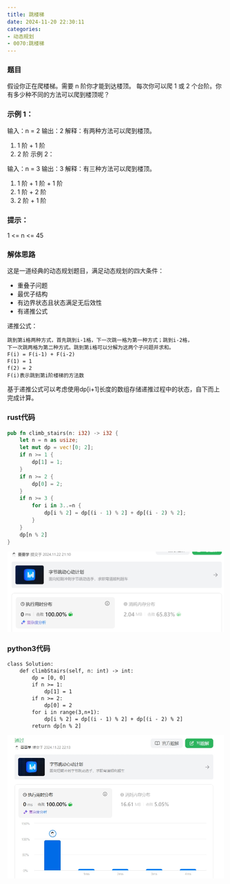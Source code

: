 ```yaml
---
title: 跳楼梯
date: 2024-11-20 22:30:11
categories:
- 动态规划
- 0070:跳楼梯
---
```

### 题目

假设你正在爬楼梯。需要 n 阶你才能到达楼顶。
每次你可以爬 1 或 2 个台阶。你有多少种不同的方法可以爬到楼顶呢？


### 示例 1：

输入：n = 2
输出：2
解释：有两种方法可以爬到楼顶。
1. 1 阶 + 1 阶
2. 2 阶
示例 2：

输入：n = 3
输出：3
解释：有三种方法可以爬到楼顶。
1. 1 阶 + 1 阶 + 1 阶
2. 1 阶 + 2 阶
3. 2 阶 + 1 阶
 
### 提示：
1 <= n <= 45

### 解体思路
这是一道经典的动态规划题目，满足动态规划的四大条件：
- 重叠子问题
- 最优子结构
- 有边界状态且状态满足无后效性
- 有递推公式

递推公式：
```
跳到第i格两种方式，首先跳到i-1格，下一次跳一格为第一种方式；跳到i-2格，
下一次跳两格为第二种方式。跳到第i格可以分解为这两个子问题并求和。
F(i) = F(i-1) + F(i-2) 
F(1) = 1
f(2) = 2
F(i)表示跳到第i阶楼梯的方法数
```

基于递推公式可以考虑使用dp[i+1]长度的数组存储递推过程中的状态，自下而上完成计算。


### rust代码

```rust
pub fn climb_stairs(n: i32) -> i32 {
    let n = n as usize;
    let mut dp = vec![0; 2];
    if n >= 1 {
        dp[1] = 1;
    }
    if n >= 2 {
        dp[0] = 2;
    }
    if n >= 3 {
        for i in 3..=n {
            dp[i % 2] = dp[(i - 1) % 2] + dp[(i - 2) % 2];
        }
    }
    dp[n % 2]
}
```

![rust](./20241120-跳楼梯/rust.png)



### python3代码

```python3
class Solution:
    def climbStairs(self, n: int) -> int:
        dp = [0, 0]
        if n >= 1:
            dp[1] = 1
        if n >= 2:
            dp[0] = 2
        for i in range(3,n+1):
            dp[i % 2] = dp[(i - 1) % 2] + dp[(i - 2) % 2]
        return dp[n % 2]
```
![rust](./20241120-跳楼梯/python3.png)